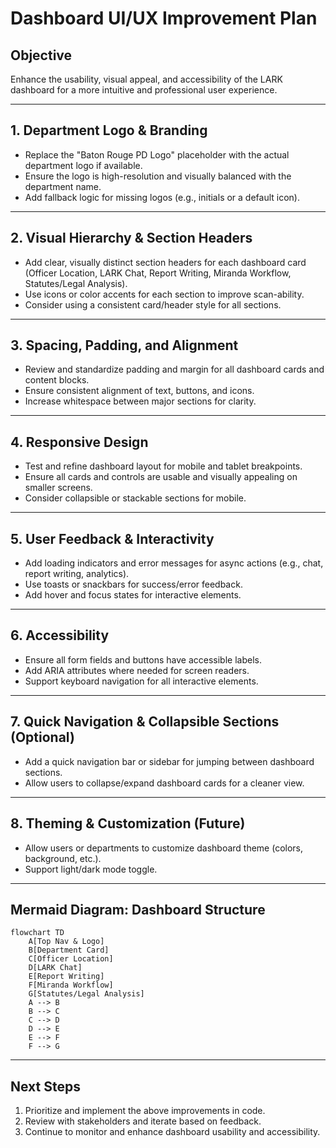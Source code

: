 # Dashboard UI/UX Improvement Plan

## Objective
Enhance the usability, visual appeal, and accessibility of the LARK dashboard for a more intuitive and professional user experience.

---

## 1. Department Logo & Branding
- Replace the "Baton Rouge PD Logo" placeholder with the actual department logo if available.
- Ensure the logo is high-resolution and visually balanced with the department name.
- Add fallback logic for missing logos (e.g., initials or a default icon).

---

## 2. Visual Hierarchy & Section Headers
- Add clear, visually distinct section headers for each dashboard card (Officer Location, LARK Chat, Report Writing, Miranda Workflow, Statutes/Legal Analysis).
- Use icons or color accents for each section to improve scan-ability.
- Consider using a consistent card/header style for all sections.

---

## 3. Spacing, Padding, and Alignment
- Review and standardize padding and margin for all dashboard cards and content blocks.
- Ensure consistent alignment of text, buttons, and icons.
- Increase whitespace between major sections for clarity.

---

## 4. Responsive Design
- Test and refine dashboard layout for mobile and tablet breakpoints.
- Ensure all cards and controls are usable and visually appealing on smaller screens.
- Consider collapsible or stackable sections for mobile.

---

## 5. User Feedback & Interactivity
- Add loading indicators and error messages for async actions (e.g., chat, report writing, analytics).
- Use toasts or snackbars for success/error feedback.
- Add hover and focus states for interactive elements.

---

## 6. Accessibility
- Ensure all form fields and buttons have accessible labels.
- Add ARIA attributes where needed for screen readers.
- Support keyboard navigation for all interactive elements.

---

## 7. Quick Navigation & Collapsible Sections (Optional)
- Add a quick navigation bar or sidebar for jumping between dashboard sections.
- Allow users to collapse/expand dashboard cards for a cleaner view.

---

## 8. Theming & Customization (Future)
- Allow users or departments to customize dashboard theme (colors, background, etc.).
- Support light/dark mode toggle.

---

## Mermaid Diagram: Dashboard Structure

```mermaid
flowchart TD
    A[Top Nav & Logo]
    B[Department Card]
    C[Officer Location]
    D[LARK Chat]
    E[Report Writing]
    F[Miranda Workflow]
    G[Statutes/Legal Analysis]
    A --> B
    B --> C
    C --> D
    D --> E
    E --> F
    F --> G
```

---

## Next Steps

1. Prioritize and implement the above improvements in code.
2. Review with stakeholders and iterate based on feedback.
3. Continue to monitor and enhance dashboard usability and accessibility.